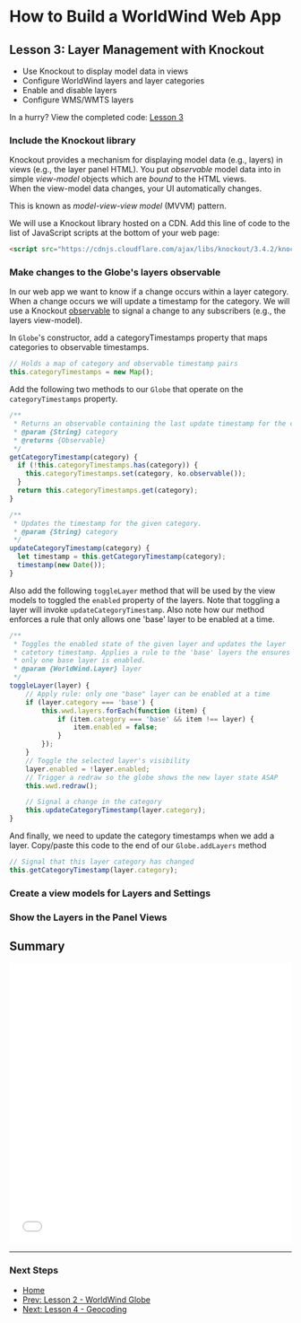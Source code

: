 # How to Build a WorldWind Web App

## Lesson 3: Layer Management with Knockout
- Use Knockout to display model data in views
- Configure WorldWind layers and layer categories
- Enable and disable layers
- Configure WMS/WMTS layers

In a hurry? View the completed code: [Lesson 3](https://jsfiddle.net/emxsys/sggs24bL/)

### Include the Knockout library

Knockout provides a mechanism for displaying model data (e.g., layers) in 
views (e.g., the layer panel HTML). You put _observable_ model data into 
in simple _view-model_ objects which are _bound_ to the HTML views.  
When the view-model data changes, your UI automatically changes.

This is known as _model-view-view model_ (MVVM) pattern. 

We will use a Knockout library hosted on a CDN. Add this line of code to the 
list of JavaScript scripts at the bottom of your web page:
```html
<script src="https://cdnjs.cloudflare.com/ajax/libs/knockout/3.4.2/knockout-min.js"></script>
```

### Make changes to the Globe's layers observable

In our web app we want to know if a change occurs within a layer category.  When
a change occurs we will update a timestamp for the category. We will use a 
Knockout [observable](http://knockoutjs.com/documentation/observables.html)
to signal a change to any subscribers (e.g., the layers view-model).

In `Globe`'s constructor, add a categoryTimestamps property that maps categories 
to observable timestamps.
```javascript
// Holds a map of category and observable timestamp pairs
this.categoryTimestamps = new Map();
```


Add the following two methods to our `Globe` that operate on the 
`categoryTimestamps` property.

```javascript
/**
 * Returns an observable containing the last update timestamp for the category.
 * @param {String} category
 * @returns {Observable} 
 */
getCategoryTimestamp(category) {
  if (!this.categoryTimestamps.has(category)) {
    this.categoryTimestamps.set(category, ko.observable());
  }
  return this.categoryTimestamps.get(category);
}
```

```javascript
/**
 * Updates the timestamp for the given category.
 * @param {String} category
 */
updateCategoryTimestamp(category) {
  let timestamp = this.getCategoryTimestamp(category);
  timestamp(new Date());
}
```

Also add the following `toggleLayer` method that will be used by the view models
to toggled the `enabled` property of the layers. Note that toggling a layer
will invoke `updateCategoryTimestamp`.  Also note how our method enforces
a rule that only allows one 'base' layer to be enabled at a time.

```javascript
/**
 * Toggles the enabled state of the given layer and updates the layer
 * catetory timestamp. Applies a rule to the 'base' layers the ensures
 * only one base layer is enabled.
 * @param {WorldWind.Layer} layer
 */
toggleLayer(layer) {
    // Apply rule: only one "base" layer can be enabled at a time
    if (layer.category === 'base') {
        this.wwd.layers.forEach(function (item) {
            if (item.category === 'base' && item !== layer) {
                item.enabled = false;
            }
        });
    }
    // Toggle the selected layer's visibility
    layer.enabled = !layer.enabled;
    // Trigger a redraw so the globe shows the new layer state ASAP
    this.wwd.redraw();

    // Signal a change in the category
    this.updateCategoryTimestamp(layer.category);
}
```

And finally, we need to update the category timestamps when we add a layer. 
Copy/paste this code to the end of our `Globe.addLayers` method

```javascript
// Signal that this layer category has changed
this.getCategoryTimestamp(layer.category);
```

### Create a view models for Layers and Settings


### Show the Layers in the Panel Views


## Summary

<iframe width="100%" height="500" src="//jsfiddle.net/emxsys/sggs24bL/embedded/" allowpaymentrequest allowfullscreen="allowfullscreen" frameborder="0"></iframe>

---

### Next Steps
- [Home](index.md) 
- [Prev: Lesson 2 - WorldWind Globe](lesson-2.md) 
- [Next: Lesson 4 - Geocoding](lesson-4.md)